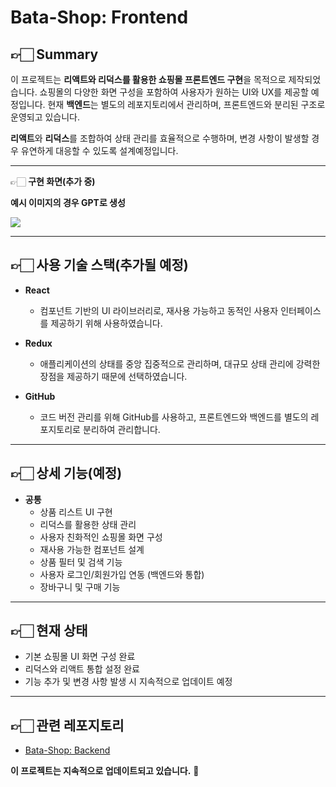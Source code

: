 # Bata-Shop: Frontend

## 👉🏻 Summary
이 프로젝트는 **리액트와 리덕스를 활용한 쇼핑몰 프론트엔드 구현**을 목적으로 제작되었습니다. 쇼핑몰의 다양한 화면 구성을 포함하여 사용자가 원하는 UI와 UX를 제공할 예정입니다. 현재 **백엔드**는 별도의 레포지토리에서 관리하며, 프론트엔드와 분리된 구조로 운영되고 있습니다.

**리액트**와 **리덕스**를 조합하여 상태 관리를 효율적으로 수행하며, 변경 사항이 발생할 경우 유연하게 대응할 수 있도록 설계예정입니다.

---

👉🏻 **구현 화면(추가 중)**

**예시 이미지의 경우 GPT로 생성**

<img src="https://github.com/user-attachments/assets/b767e3c8-a904-44d9-b39b-50cd0b4fa51c"/>

---
## 👉🏻 사용 기술 스택(추가될 예정)
- **React**
  - 컴포넌트 기반의 UI 라이브러리로, 재사용 가능하고 동적인 사용자 인터페이스를 제공하기 위해 사용하였습니다.
  
- **Redux**
  - 애플리케이션의 상태를 중앙 집중적으로 관리하며, 대규모 상태 관리에 강력한 장점을 제공하기 때문에 선택하였습니다.

- **GitHub**
  - 코드 버전 관리를 위해 GitHub를 사용하고, 프론트엔드와 백엔드를 별도의 레포지토리로 분리하여 관리합니다.

---

## 👉🏻 상세 기능(예정)
- **공통**
  - 상품 리스트 UI 구현
  - 리덕스를 활용한 상태 관리
  - 사용자 친화적인 쇼핑몰 화면 구성
  - 재사용 가능한 컴포넌트 설계
  - 상품 필터 및 검색 기능
  - 사용자 로그인/회원가입 연동 (백엔드와 통합)
  - 장바구니 및 구매 기능

---

## 👉🏻 현재 상태
- 기본 쇼핑몰 UI 화면 구성 완료
- 리덕스와 리액트 통합 설정 완료
- 기능 추가 및 변경 사항 발생 시 지속적으로 업데이트 예정

---

## 👉🏻 관련 레포지토리
- [Bata-Shop: Backend](https://github.com/bytebird96/bata-shop-backend)

**이 프로젝트는 지속적으로 업데이트되고 있습니다.** 🚀
